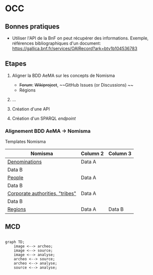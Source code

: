 # OCC

## Bonnes pratiques

* Utiliser l'API de la BnF on peut récupérer des informations. Exemple, références bibliographiques d'un document: https://gallica.bnf.fr/services/OAIRecord?ark=btv1b104536783

## Etapes

1. Aligner la BDD AeMA sur les concepts de Nomisma
    - ~~Forum~~: ~~Wikiproject~~, ~~GitHub Issues (or Discussions) ~~
    - Régions

2. ...
3. Création d'une API
4. Création d'un SPARQL *endpoint*

### Alignement BDD AeMA -> Nomisma

Templates Nomisma



| Nomisma | Column 2 | Column 3 |
|----------|----------|----------|
| [Denominations](https://docs.google.com/spreadsheets/d/1RrQ9XRR4MQRVtzL3tay4ronK6vzAuI8yHBcyD-FRrYo/edit?usp=sharing)    | Data A   | 
Data B   |
| [People](https://docs.google.com/spreadsheets/d/1mPiUIdUCkRdx8fhdSuslyIxyz1dYiLsS1CetyOEkxn0/edit?usp=sharing)    | Data A   | 
Data B   |
| [Corporate authorities, "tribes"](https://docs.google.com/spreadsheets/d/1ntf1lLsxLwkNR0rKxPGzG0tvc73Z4Z9-ft21UdRKRmo/edit?usp=sharing)    | Data A   | 
Data B   |
| [Regions](https://docs.google.com/spreadsheets/d/1j0wgE1GSPHLlzsQDOJUtmrE62CP_3Dio-aHRsfHAOdY/edit?gid=0#gid=0)    | Data A   | Data B   |



## MCD

```mermaid

graph TD;
    image <--> archeo;
    image <--> source;
    image <--> analyse;
    archeo <--> source;
    archeo <--> analyse;
    source <--> analyse;

```